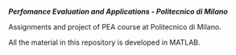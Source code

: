 ***Perfomance Evaluation and Applications - Politecnico di Milano***

Assignments and project of PEA course at Politecnico di Milano. 

All the material in this repository is developed in MATLAB.
